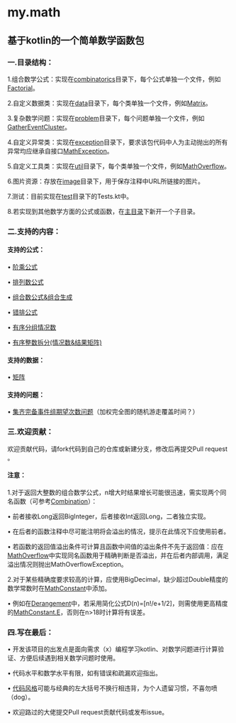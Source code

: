# my.math
## 基于kotlin的一个简单数学函数包
### 一.目录结构：
1.组合数学公式：实现在[combinatorics](https://github.com/MrY-Cat/math/tree/master/src/main/kotlin/yyd/mrycat/math/combinatorics)目录下，每个公式单独一个文件，例如[Factorial](https://github.com/MrY-Cat/math/tree/master/src/main/kotlin/yyd/mrycat/math/combinatorics/Factorial.kt)。

2.自定义数据类：实现在[data](https://github.com/MrY-Cat/math/tree/master/src/main/kotlin/yyd/mrycat/math/data)目录下，每个类单独一个文件，例如[Matrix](https://github.com/MrY-Cat/math/tree/master/src/main/kotlin/yyd/mrycat/math/data/Matrix.kt)。

3.复杂数学问题：实现在[problem](https://github.com/MrY-Cat/math/tree/master/src/main/kotlin/yyd/mrycat/math/problem)目录下，每个问题单独一个文件，例如[GatherEventCluster](https://github.com/MrY-Cat/math/tree/master/src/main/kotlin/yyd/mrycat/math/problem/GatherEventCluster.kt)。

4.自定义异常类：实现在[exception](https://github.com/MrY-Cat/math/tree/master/src/main/kotlin/yyd/mrycat/math/exception)目录下，要求该包代码中人为主动抛出的所有异常均应继承自接口[MathException](https://github.com/MrY-Cat/math/tree/master/src/main/kotlin/yyd/mrycat/math/exception/MathException.kt)。

5.自定义工具类：实现在[util](https://github.com/MrY-Cat/math/tree/master/src/main/kotlin/yyd/mrycat/math/util)目录下，每个类单独一个文件，例如[MathOverflow](https://github.com/MrY-Cat/math/tree/master/src/main/kotlin/yyd/mrycat/math/util/MathOverflow.kt)。

6.图片资源：存放在[image](https://github.com/MrY-Cat/math/tree/master/image)目录下，用于保存注释中URL所链接的图片。

7.测试：目前实现在[test](https://github.com/MrY-Cat/math/tree/master/src/main/kotlin/yyd/mrycat/math/test)目录下的Tests.kt中。

8.若实现到其他数学方面的公式或函数，在[主目录](https://github.com/MrY-Cat/math/tree/master/src/main/kotlin/yyd/mrycat/math)下新开一个子目录。

### 二.支持的内容：

#### 支持的公式：

• [阶乘公式](https://github.com/MrY-Cat/math/tree/master/src/main/kotlin/yyd/mrycat/math/combinatorics/Factorial.kt)

• [排列数公式](https://github.com/MrY-Cat/math/tree/master/src/main/kotlin/yyd/mrycat/math/combinatorics/Arrangement.kt)

• [组合数公式&组合生成](https://github.com/MrY-Cat/math/tree/master/src/main/kotlin/yyd/mrycat/math/combinatorics/Combination.kt)

• [错排公式](https://github.com/MrY-Cat/math/tree/master/src/main/kotlin/yyd/mrycat/math/combinatorics/Derangement.kt)

• [有序分组情况数](https://github.com/MrY-Cat/math/tree/master/src/main/kotlin/yyd/mrycat/math/combinatorics/OrderedGrouping.kt)

• [有序整数拆分(情况数&结果矩阵)](https://github.com/MrY-Cat/math/tree/master/src/main/kotlin/yyd/mrycat/math/combinatorics/OrderedIntegerPartition.kt)

#### 支持的数据：

• [矩阵](https://github.com/MrY-Cat/math/tree/master/src/main/kotlin/yyd/mrycat/math/data/Matrix.kt)

#### 支持的问题：

• [集齐完备事件组期望次数问题](https://github.com/MrY-Cat/math/tree/master/src/main/kotlin/yyd/mrycat/math/problem/GatherEventCluster.kt)（加权完全图的随机游走覆盖时间？）

### 三.欢迎贡献：

欢迎贡献代码，请fork代码到自己的仓库或新建分支，修改后再提交Pull request 。

#### 注意：

1.对于返回大整数的组合数学公式，n增大时结果增长可能很迅速，需实现两个同名函数（可参考[Combination](https://github.com/MrY-Cat/math/tree/master/src/main/kotlin/yyd/mrycat/math/combinatorics/Combination.kt)）：

• 前者接收Long返回BigInteger，后者接收Int返回Long，二者独立实现。

• 在后者的函数注释中尽可能注明将会溢出的情况，提示在此情况下应使用前者。

• 若函数的返回值溢出条件可计算且函数中间值的溢出条件不先于返回值：应在[MathOverflow](https://github.com/MrY-Cat/math/tree/master/src/main/kotlin/yyd/mrycat/math/util/MathOverflow.kt)中实现同名函数用于精确判断是否溢出，并在后者内部调用，满足溢出情况则抛出MathOverflowException。

2.对于某些精确度要求较高的计算，应使用BigDecimal，缺少超过Double精度的数学常数时在[MathConstant](https://github.com/MrY-Cat/math/tree/master/src/main/kotlin/yyd/mrycat/math/util/MathConstant.kt)中添加。

• 例如在[Derangement](https://github.com/MrY-Cat/math/tree/master/src/main/kotlin/yyd/mrycat/math/combinatorics/Derangement.kt)中，若采用简化公式D(n)=[n!/e+1/2]，则需使用更高精度的[MathConstant.E](https://github.com/MrY-Cat/math/tree/master/src/main/kotlin/yyd/mrycat/math/util/MathConstant.kt)，否则在n>18时计算将有误差。


### 四.写在最后：

• 开发该项目的出发点是面向需求（x）编程学习kotlin、对数学问题进行计算验证、方便后续遇到相关数学问题时使用。

• 代码水平和数学水平有限，如有错误和疏漏欢迎指出。

• [代码风格](https://github.com/MrY-Cat/math/tree/master/kotlinCodeStyle.xml)可能与经典的左大括号不换行相违背，为个人遗留习惯，不喜勿喷（dog）。

• 欢迎路过的大佬提交Pull request贡献代码或发布issue。

